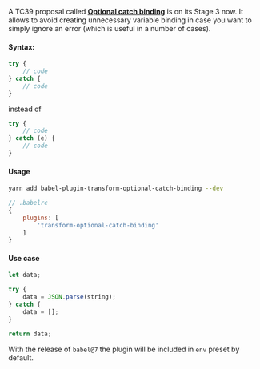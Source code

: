 A TC39 proposal called [**Optional catch binding**][1] is on its Stage 3 now. It allows to avoid creating unnecessary variable binding in case you want to simply ignore an error (which is useful in a number of cases).

#### Syntax:

```js
try {
    // code
} catch {
    // code
}
```

instead of

```js
try {
    // code
} catch (e) {
    // code
}
```

#### Usage

```bash
yarn add babel-plugin-transform-optional-catch-binding --dev
```

```js
// .babelrc
{
    plugins: [
        'transform-optional-catch-binding'
    ]
}
```

#### Use case

```js
let data;

try {
    data = JSON.parse(string);
} catch {
    data = [];
}

return data;
```

With the release of `babel@7` the plugin will be included in `env` preset by default.

[1]: https://github.com/tc39/proposal-optional-catch-binding
